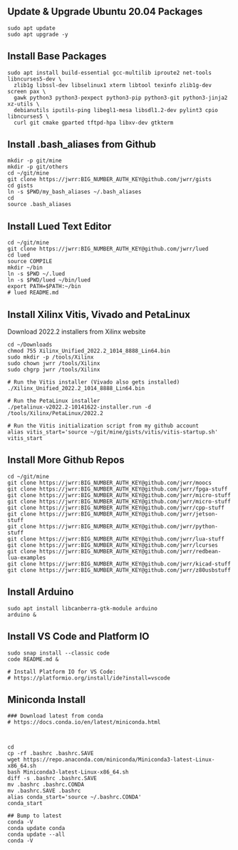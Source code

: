

Update & Upgrade Ubuntu 20.04 Packages
--------------------------------------

```
sudo apt update
sudo apt upgrade -y
```

Install Base Packages
---------------------

```
sudo apt install build-essential gcc-multilib iproute2 net-tools libncurses5-dev \
  zlib1g libssl-dev libselinux1 xterm libtool texinfo zlib1g-dev screen pax \
  gawk python3 python3-pexpect python3-pip python3-git python3-jinja2 xz-utils \
  debianutils iputils-ping libegl1-mesa libsdl1.2-dev pylint3 cpio libncurses5 \
  curl git cmake gparted tftpd-hpa libxv-dev gtkterm
```


Install .bash_aliases from Github
---------------------------------

```
mkdir -p git/mine
mkdir -p git/others
cd ~/git/mine
git clone https://jwrr:BIG_NUMBER_AUTH_KEY@github.com/jwrr/gists
cd gists
ln -s $PWD/my_bash_aliases ~/.bash_aliases
cd
source .bash_aliases
```


Install Lued Text Editor
------------------------

```
cd ~/git/mine
git clone https://jwrr:BIG_NUMBER_AUTH_KEY@github.com/jwrr/lued
cd lued
source COMPILE
mkdir ~/bin
ln -s $PWD ~/.lued
ln -s $PWD/lued ~/bin/lued
export PATH=$PATH:~/bin
# lued README.md
```


Install Xilinx Vitis, Vivado and PetaLinux
------------------------------------------

Download 2022.2 installers from Xilinx website

```
cd ~/Downloads
chmod 755 Xilinx_Unified_2022.2_1014_8888_Lin64.bin
sudo mkdir -p /tools/Xilinx
sudo chown jwrr /tools/Xilinx
sudo chgrp jwrr /tools/Xilinx

# Run the Vitis installer (Vivado also gets installed)
./Xilinx_Unified_2022.2_1014_8888_Lin64.bin

# Run the PetaLinux installer
./petalinux-v2022.2-10141622-installer.run -d /tools/Xilinx/PetaLinux/2022.2

# Run the Vitis initialization script from my github account
alias vitis_start='source ~/git/mine/gists/vitis/vitis-startup.sh'
vitis_start
```


Install More Github Repos
--------------------

```
cd ~/git/mine
git clone https://jwrr:BIG_NUMBER_AUTH_KEY@github.com/jwrr/moocs
git clone https://jwrr:BIG_NUMBER_AUTH_KEY@github.com/jwrr/fpga-stuff
git clone https://jwrr:BIG_NUMBER_AUTH_KEY@github.com/jwrr/micro-stuff
git clone https://jwrr:BIG_NUMBER_AUTH_KEY@github.com/jwrr/micro-stuff
git clone https://jwrr:BIG_NUMBER_AUTH_KEY@github.com/jwrr/cpp-stuff
git clone https://jwrr:BIG_NUMBER_AUTH_KEY@github.com/jwrr/jetson-stuff
git clone https://jwrr:BIG_NUMBER_AUTH_KEY@github.com/jwrr/python-stuff
git clone https://jwrr:BIG_NUMBER_AUTH_KEY@github.com/jwrr/lua-stuff
git clone https://jwrr:BIG_NUMBER_AUTH_KEY@github.com/jwrr/lcurses
git clone https://jwrr:BIG_NUMBER_AUTH_KEY@github.com/jwrr/redbean-lua-examples
git clone https://jwrr:BIG_NUMBER_AUTH_KEY@github.com/jwrr/kicad-stuff
git clone https://jwrr:BIG_NUMBER_AUTH_KEY@github.com/jwrr/z80usbstuff

```


Install Arduino
---------------

```
sudo apt install libcanberra-gtk-module arduino
arduino &
```


Install VS Code and Platform IO
-------------------------------

```
sudo snap install --classic code
code README.md &

# Install Platform IO for VS Code:
# https://platformio.org/install/ide?install=vscode

```


Miniconda Install
----------------

```
### Download latest from conda
# https://docs.conda.io/en/latest/miniconda.html



cd
cp -rf .bashrc .bashrc.SAVE
wget https://repo.anaconda.com/miniconda/Miniconda3-latest-Linux-x86_64.sh
bash Miniconda3-latest-Linux-x86_64.sh
diff -s .bashrc .bashrc.SAVE
mv .bashrc .bashrc.CONDA
mv .bashrc.SAVE .bashrc
alias conda_start='source ~/.bashrc.CONDA'
conda_start

## Bump to latest
conda -V
conda update conda
conda update --all
conda -V
```

